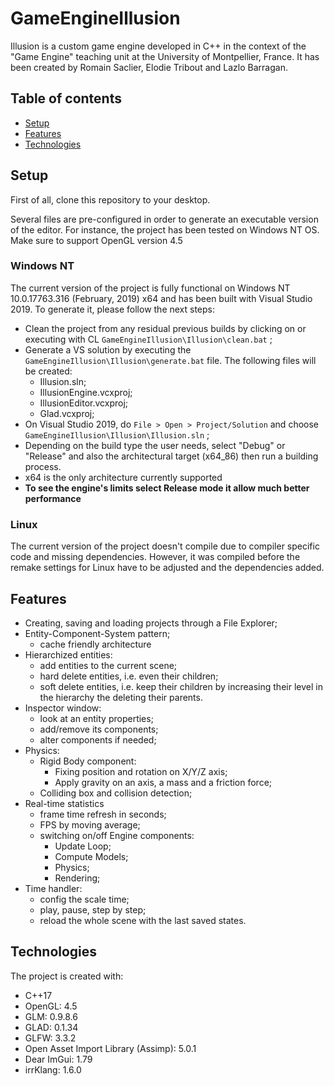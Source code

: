 # GameEngineIllusion

Illusion is a custom game engine developed in C++ in the context of the "Game Engine" teaching unit at the University of Montpellier, France. It has been created by Romain Saclier, Elodie Tribout and Lazlo Barragan.

## Table of contents
* [Setup](#setup)
* [Features](#features)
* [Technologies](#technologies)

## Setup

First of all, clone this repository to your desktop.

Several files are pre-configured in order to generate an executable version of the editor. For instance, the project has been tested on Windows NT OS. Make sure to support OpenGL version 4.5

### Windows NT

The current version of the project is fully functional on Windows NT 10.0.17763.316 (February, 2019) x64 and has been built with Visual Studio 2019. To generate it, please follow the next steps:

* Clean the project from any residual previous builds by clicking on or executing with CL `GameEngineIllusion\Illusion\clean.bat` ;
* Generate a VS solution by executing the `GameEngineIllusion\Illusion\generate.bat` file. The following files will be created:
	* Illusion.sln;
	* IllusionEngine.vcxproj;
	* IllusionEditor.vcxproj;
	* Glad.vcxproj;
* On Visual Studio 2019, do `File > Open > Project/Solution` and choose `GameEngineIllusion\Illusion\Illusion.sln` ;
* Depending on the build type the user needs, select "Debug" or "Release" and also the architectural target (x64_86) then run a building process.
* x64 is the only architecture currently supported
* <b>To see the engine's limits select Release mode it allow much better performance </b>

### Linux

The current version of the project doesn't compile due to compiler specific code and missing dependencies.
However, it was compiled before the remake settings for Linux have to be adjusted and the dependencies added.

## Features

* Creating, saving and loading projects through a File Explorer;
* Entity-Component-System pattern;
	* cache friendly architecture
* Hierarchized entities:
	* add entities to the current scene;
	* hard delete entities, i.e. even their children;
	* soft delete entities, i.e. keep their children by increasing their level in the hierarchy the deleting their parents.
* Inspector window:
	* look at an entity properties;
	* add/remove its components; 
	* alter components if needed;
* Physics:
	* Rigid Body component:
		* Fixing position and rotation on X/Y/Z axis;
		* Apply gravity on an axis, a mass and a friction force;
	* Colliding box and collision detection;
* Real-time statistics
	* frame time refresh in seconds;
	* FPS by moving average;
	* switching on/off Engine components:
		* Update Loop;
		* Compute Models;
		* Physics;
		* Rendering;
* Time handler:
	* config the scale time;
	* play, pause, step by step;
	* reload the whole scene with the last saved states.

## Technologies
The project is created with:

* C++17
* OpenGL: 4.5
* GLM: 0.9.8.6
* GLAD: 0.1.34
* GLFW: 3.3.2 
* Open Asset Import Library (Assimp): 5.0.1
* Dear ImGui: 1.79
* irrKlang: 1.6.0